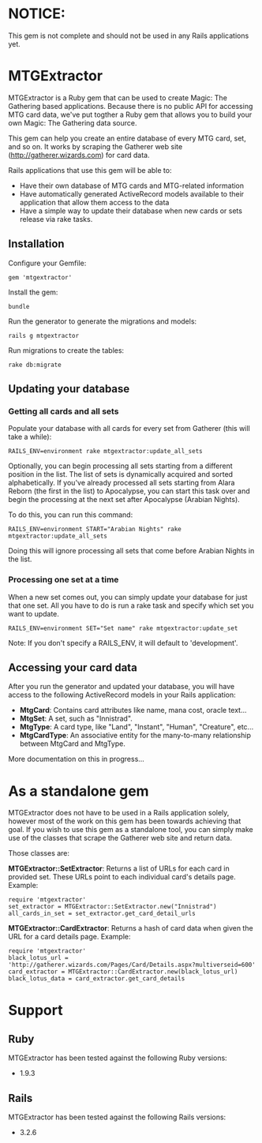 # NOTICE:

This gem is not complete and should not be used in any Rails applications yet.

# MTGExtractor

MTGExtractor is a Ruby gem that can be used to create Magic: The Gathering based
applications. Because there is no public API for accessing MTG card data, we've
put togther a Ruby gem that allows you to build your own Magic: The Gathering
data source.

This gem can help you create an entire database of every MTG card, set, and so on.
It works by scraping the Gatherer web site (http://gatherer.wizards.com) for
card data.

Rails applications that use this gem will be able to:

  - Have their own database of MTG cards and MTG-related information
  - Have automatically generated ActiveRecord models available to their application
  that allow them access to the data
  - Have a simple way to update their database when new cards or sets release
  via rake tasks.

## Installation

Configure your Gemfile:

    gem 'mtgextractor'

Install the gem:

    bundle

Run the generator to generate the migrations and models:

    rails g mtgextractor

Run migrations to create the tables:

    rake db:migrate

## Updating your database

### Getting all cards and all sets

Populate your database with all cards for every set from Gatherer (this will take a while):

    RAILS_ENV=environment rake mtgextractor:update_all_sets

Optionally, you can begin processing all sets starting from a different position in the list.
The list of sets is dynamically acquired and sorted alphabetically. If you've already processed
all sets starting from Alara Reborn (the first in the list) to Apocalypse, you can start this
task over and begin the processing at the next set after Apocalypse (Arabian Nights). 

To do this, you can run this command:

    RAILS_ENV=environment START="Arabian Nights" rake mtgextractor:update_all_sets

Doing this will ignore processing all sets that come before Arabian Nights in the list.

### Processing one set at a time 

When a new set comes out, you can simply update your database for just that one
set. All you have to do is run a rake task and specify which set you want to
update.

    RAILS_ENV=environment SET="Set name" rake mtgextractor:update_set

Note: If you don't specify a RAILS_ENV, it will default to 'development'.

## Accessing your card data

After you run the generator and updated your database, you will have access to
the following ActiveRecord models in your Rails application:

  - **MtgCard**: Contains card attributes like name, mana cost, oracle text...
  - **MtgSet**: A set, such as "Innistrad".
  - **MtgType**: A card type, like "Land", "Instant", "Human", "Creature", etc...
  - **MtgCardType**: An associative entity for the many-to-many relationship between MtgCard and MtgType.

More documentation on this in progress...

# As a standalone gem

MTGExtractor does not have to be used in a Rails application solely, however most
of the work on this gem has been towards achieving that goal. If you wish to use
this gem as a standalone tool, you can simply make use of the classes that scrape
the Gatherer web site and return data.

Those classes are:

**MTGExtractor::SetExtractor**: Returns a list of URLs for each card in provided
set. These URLs point to each individual card's details page. Example:

    require 'mtgextractor'
    set_extractor = MTGExtractor::SetExtractor.new("Innistrad")
    all_cards_in_set = set_extractor.get_card_detail_urls

**MTGExtractor::CardExtractor**: Returns a hash of card data when given the
URL for a card details page. Example:

    require 'mtgextractor'
    black_lotus_url = 'http://gatherer.wizards.com/Pages/Card/Details.aspx?multiverseid=600'
    card_extractor = MTGExtractor::CardExtractor.new(black_lotus_url)
    black_lotus_data = card_extractor.get_card_details

# Support

## Ruby

MTGExtractor has been tested against the following Ruby versions:

  - 1.9.3

## Rails

MTGExtractor has been tested against the following Rails versions:

  - 3.2.6
